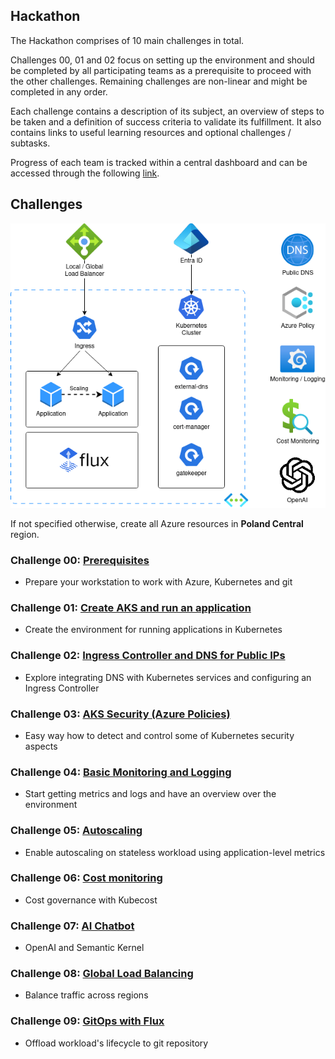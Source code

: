 ## Hackathon 

The Hackathon comprises of 10 main challenges in total.

Challenges 00, 01 and 02 focus on setting up the environment and should be completed by all participating teams as a prerequisite to proceed with the other challenges. Remaining challenges are non-linear and might be completed in any order.
 
Each challenge contains a description of its subject, an overview of steps to be taken and a definition of success criteria to validate its fulfillment. It also contains links to useful learning resources and optional challenges / subtasks.
 
Progress of each team is tracked within a central dashboard and can be accessed through the following [link](https://noibitlab.grafana.net/public-dashboards/4dca8db80a4e4d40a8a9ec156c9804f0?orgId=1&refresh=1m).


## Challenges
![](./images/architecture_overview.png)

If not specified otherwise, create all Azure resources in **Poland Central** region.



### Challenge 00: [Prerequisites](challenge00.md)
* Prepare your workstation to work with Azure, Kubernetes and git

### Challenge 01: [Create AKS and run an application](challenge01.md)
* Create the environment for running applications in Kubernetes

### Challenge 02: [Ingress Controller and DNS for Public IPs](challenge02.md)
* Explore integrating DNS with Kubernetes services and configuring an Ingress Controller

### Challenge 03: [AKS Security (Azure Policies)](challenge03.md)
* Easy way how to detect and control some of Kubernetes security aspects

### Challenge 04: [Basic Monitoring and Logging](challenge04.md)
* Start getting metrics and logs and have an overview over the environment

### Challenge 05: [Autoscaling](challenge05.md)
* Enable autoscaling on stateless workload using application-level metrics

### Challenge 06: [Cost monitoring](challenge06.md)
* Cost governance with Kubecost

### Challenge 07: [AI Chatbot](challenge07.md)
* OpenAI and Semantic Kernel

### Challenge 08: [Global Load Balancing](challenge08.md)
* Balance traffic across regions

### Challenge 09: [GitOps with Flux](challenge09.md)
* Offload workload's lifecycle to git repository
